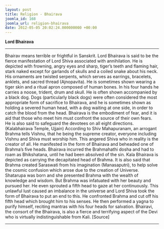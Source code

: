 ```yaml
---
layout: post
title: Religion - Bhairava
joomla_id: 168
joomla_url: religion-bhairava
date: 2012-05-05 20:02:24.000000000 +00:00
---
```

 **Lord Bhairava**
* * *
Bhairav means terrible or frightful in Sanskrit. Lord Bhairava is said to be the fierce manifestation of Lord Shiva associated with annihilation. He is depicted with frowning, angry eyes and sharp, tiger’s teeth and flaming hair, stark naked except for garlands of skulls and a coiled snake about his neck. His ornaments are twisted serpents, which serves as earrings, bracelets, anklets, and sacred thread (Ajnopavita). He is sometimes shown wearing a tiger skin and a ritual apron composed of human bones. In his four hands he carries a noose, trident, drum and skull. He is often shown accompanied by a black dog.
Dogs (particularly black dogs) were often considered the most appropriate form of sacrifice to Bhairava, and he is sometimes shown as holding a severed human head, with a dog waiting at one side, in order to catch the blood from the head.
Bhairava is the embodiment of fear, and it is aid that those who meet him must confront the source of their own fears. He is also said to safeguard the devotees on all eight directions.
(Kalabhairava Temple, Ujjain)
According to Shiv Mahapuranam, an arrogant Brahma tells Vishnu, that he being the supreme creator, everyone including Vishnu and Shiva must worship him. This angered Shiva who in reality is the creator of all. He manifested in the form of Bhairava and beheaded one of Brahma’s five heads. Bhairava incurred the Brahmahathi dosha and had to roam as Bhikshatana, until he had been absolved of the sin. Kala Bhairava is depicted as carrying the decapitated head of Brahma.
It is also said that Brahma created Saraswati from his imagination (Manasaputri), to help solve the cosmic confusion which arose due to the creation of Universe. Shatarupa was born and she presented Brahma with the wealth of knowledge and wisdom. But Brahma was infatuated with her beauty and pursued her. He even sprouted a fifth head to gaze at her continuously. This unlawful lust caused an imbalance in the universe and Lord Shiva took the form of Bhairava to put an end to this. He confronted Brahma and cut off his fifth head which brought him to his senses. He then performed a yagna to purify himself, reciting mantras with his four heads for salvation.
Bhairavi, the consort of the Bhairava, is also a fierce and terrifying aspect of the Devi who is virtually indistinguishable from Kali.
[Source]
* * *
